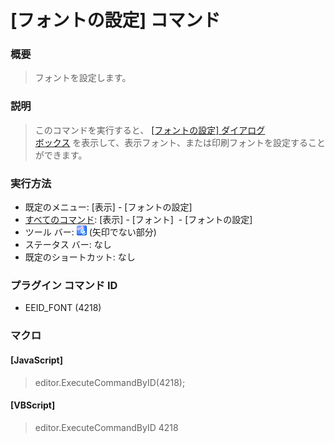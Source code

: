 # \[フォントの設定\] コマンド

### 概要

> フォントを設定します。

### 説明

> このコマンドを実行すると、 [\[フォントの設定\] ダイアログ \
> ボックス](../../dlg/properties/font/index) を表示して、表示フォント、または印刷フォントを設定することができます。

### 実行方法

- 既定のメニュー: \[表示\] \- \[フォントの設定\]
- [すべてのコマンド](../../glossary/allcommands): \[表示\] \- \[フォント\]  \- \[フォントの設定\]
- ツール バー: ![](../../images/fontpopup.gif) (矢印でない部分)
- ステータス バー: なし
- 既定のショートカット: なし

### プラグイン コマンド ID

- EEID\_FONT (4218)

### マクロ

#### \[JavaScript\]

> editor.ExecuteCommandByID(4218);

#### \[VBScript\]

> editor.ExecuteCommandByID 4218
